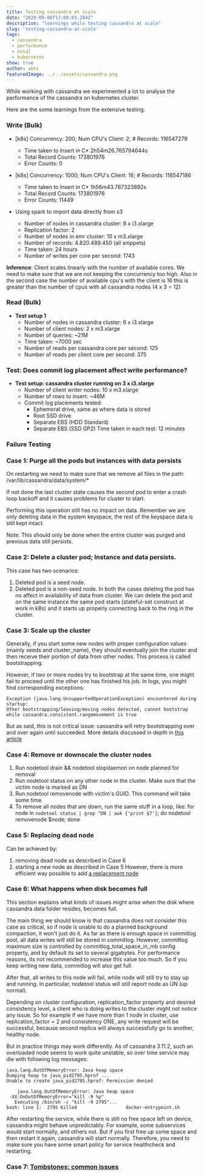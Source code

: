 ```yaml
---
title: Testing cassandra at scale
date: "2020-09-06T17:00:03.284Z"
description: "learnings while testing cassandra at scale"
slug: 'testing-cassandra-at-scale'
tags:
  - cassandra
  - performance
  - nosql
  - kubernetes
show: true
author: abhi 
featuredImage: ../../assets/cassandra.png   
---
```


While working with cassandra we experimented a lot to analyse the performance of the cassandra on kubernetes cluster. 

Here are the some learnings from the extensive testing.

### Write (Bulk)

* [k8s] Concurrency: 200; Num CPU's Client: 2; # Records: 116547279
    - Time taken to Insert in C* 2h54m26.765794644s
    - Total Record Counts: 173801976
    - Error Counts: 0

* [k8s] Concurrency: 1000; Num CPU's Client: 16; # Records: 116547186
    - Time taken to Insert in C* 1h56m43.787323892s
    - Total Record Counts: 173801976
    - Error Counts: 11449

* Using spark to import data directly from s3
    - Number of nodes in cassandra cluster: 8 x i3.xlarge
    - Replication factor: 2
    - Number of nodes in emr cluster: 10 x m3.xlarge
    - Number of records: 4.820.489.450 (all snippets)
    - Time taken: 24 hours
    - Number of writes per core per second: 1743

**Inference**: Client scales linearly with the number of available cores. We need to make sure that we are not keeping the concurrency too high. Also in the second case the number of available cpu's with the client is 16 this is greater than the number of cpus with all cassandra nodes (4 x 3 = 12)

### Read (Bulk)

* **Test setup 1**
    - Number of nodes in cassandra cluster: 6 x i3.xlarge
    - Number of client nodes: 2 x m3.xlarge
    - Number of queries: ~21M
    - Time taken: ~7000 sec
    - Number of reads per cassandra core per second: 125
    - Number of reads per client core per second: 375


### Test: Does commit log placement affect write performance?

* **Test setup: cassandra cluster running on 3 x i3.xlarge**
    - Number of client writer nodes: 10 x m3.xlarge
    - Number of rows to insert: ~46M
    - Commit log placements tested:
        * Ephemeral drive, same as where data is stored
        * Root SSD drive
        * Separate EBS (HDD Standard)
        * Separate EBS (SSD GP2)
Time taken in each test: 12 minutes

### Failure Testing

### Case 1: Purge all the pods but instances with data persists

On restarting we need to make sure that we remove all files in the path: /var/lib/cassandra/data/system/*

If not done the last cluster state causes the second pod to enter a crash loop backoff and it causes problems for cluster to start.

Performing this operation still has no impact on data. Remember we are only deleting data in the system keyspace, the rest of the keyspace data is still kept intact.

Note: This should only be done when the entire cluster was purged and previous data still persists.

### Case 2: Delete a cluster pod; Instance and data persists.

This case has two scenarios:
1. Deleted pod is a seed node.
2. Deleted pod is a non-seed node.
In both the cases deleting the pod has no affect in availability of data from cluster. We can delete the pod and on the same instance the same pod starts (stateful-set construct at work in k8s) and it starts up properly connecting back to the ring in the cluster.

### Case 3: Scale up the cluster

Generally, if you start some new nodes with proper configuration values (mainly seeds and cluster_name), they should eventually join the cluster and then receive their portion of data from other nodes. This process is called bootstrapping.

However, if two or more nodes try to bootstrap at the same time, one might fail to proceed until the other one has finished his job. In logs, you might find corresponding exceptions:

```
Exception (java.lang.UnsupportedOperationException) encountered during startup:
Other bootstrapping/leaving/moving nodes detected, cannot bootstrap while cassandra.consistent.rangemovement is true
```

But as said, this is not critical issue: cassandra will retry bootstrapping over and over again until succeeded.
More details discussed in depth in [this article](http://thelastpickle.com/blog/2017/05/23/auto-bootstrapping-part1.html)

### Case 4: Remove or downscale the cluster nodes

1. Run nodetool drain && nodetool stopdaemon on node planned for removal
2. Run nodetool status on any other node in the cluster. Make sure that the victim node is marked as DN
3. Run nodetool removenode <GUID> with victim's GUID. This command will take some time.
4. To remove all nodes that are down, run the same stuff in a loop, like:
for node in `nodetool status | grep ^DN | awk {'print $7'}`; do nodetool removenode $node; done

### Case 5: Replacing dead node

Can be achieved by:
1. removing dead node as described in Case 6
2. starting a new node as described in Case 5
However, there is more efficient way possible to add [a replacement node](http://thelastpickle.com/blog/2017/05/23/auto-bootstrapping-part1.html#adding-a-replacement-node)

### Case 6: What happens when disk becomes full

This section explains what kinds of issues might arise when the disk where cassandra data folder resides, becomes full.

The main thing we should know is that cassandra does not consider this case as critical, so if node is unable to do a planned background compaction, it won't just do it. As far as there is enough space in commitlog pool, all data writes will still be stored in commitlog. However, commitlog maximum size is controlled by commitlog_total_space_in_mb config property, and by default its set to several gigabytes. For performance reasons, its not recommended to increase this value too much. So if you keep writing new data, commitlog will also get full.

After that, all writes to this node will fail, while node will still try to stay up and running. In particular, nodetool status will still report node as UN (up normal).

Depending on cluster configuration, replication_factor property and desired consistency level, a client who is doing writes to the cluster might not notice any issue. So for example if we have more than 1 node in cluster, use replication_factor = 2 and consistency ONE, any write request will be successful, because second replica will always successfully go to another, healthy node.

But in practice things may work differently. As of cassandra 3.11.2, such an overloaded node seems to work quite unstable, so over time service may die with following log messages:

```
java.lang.OutOfMemoryError: Java heap space
Dumping heap to java_pid2795.hprof ...
Unable to create java_pid2795.hprof: Permission denied

    java.lang.OutOfMemoryError: Java heap space
 -XX:OnOutOfMemoryError="kill -9 %p"
   Executing /bin/sh -c "kill -9 2795"...
bash: line 1:  2795 Killed                  docker-entrypoint.sh
```
After restarting the service, while there is still no free space left on device, cassandra might behave unpredictably. For example, some subservices would start normally, and others not. But if you first free up some space and then restart it again, cassandra will start normally.
Therefore, you need to make sure you have some smart policy for service healthcheck and restarting.

### Case 7: [Tombstones: common issues](https://opencredo.com/cassandra-tombstones-common-issues/)
    
